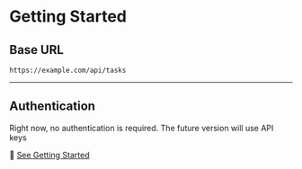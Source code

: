 # Getting Started

## Base URL

`https://example.com/api/tasks`

---

## Authentication

Right now, no authentication is required. The future version will use API keys

📄 [See Getting Started](./getting-started.md)
